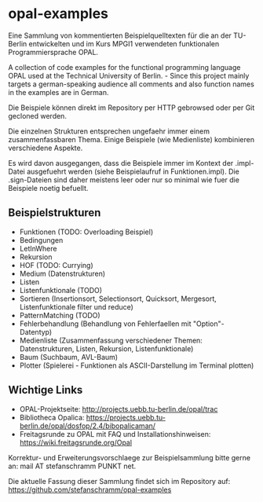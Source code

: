 opal-examples
=============

Eine Sammlung von kommentierten Beispielquelltexten für die an der TU-Berlin entwickelten und im Kurs MPGI1 verwendeten funktionalen Programmiersprache OPAL.

A collection of code examples for the functional programming language OPAL used at the Technical University of Berlin. - Since this project mainly targets a german-speaking audience all comments and also function names in the examples are in German.

Die Beispiele können direkt im Repository per HTTP gebrowsed oder per Git gecloned werden.

Die einzelnen Strukturen entsprechen ungefaehr immer einem zusammenfassbaren Thema. Einige Beispiele (wie Medienliste) kombinieren verschiedene Aspekte.

Es wird davon ausgegangen, dass die Beispiele immer im Kontext der .impl-Datei ausgefuehrt werden (siehe Beispielaufruf in Funktionen.impl). Die .sign-Dateien sind daher meistens leer oder nur so minimal wie fuer die Beispiele noetig befuellt.

Beispielstrukturen
------------------

* Funktionen (TODO: Overloading Beispiel)
* Bedingungen
* LetInWhere
* Rekursion
* HOF (TODO: Currying)
* Medium (Datenstrukturen)
* Listen
* Listenfunktionale (TODO)
* Sortieren (Insertionsort, Selectionsort, Quicksort, Mergesort, Listenfunktionale filter und reduce)
* PatternMatching (TODO)
* Fehlerbehandlung (Behandlung von Fehlerfaellen mit "Option"-Datentyp)
* Medienliste (Zusammenfassung verschiedener Themen: Datenstrukturen, Listen, Rekursion, Listenfunktionale)
* Baum (Suchbaum, AVL-Baum)
* Plotter (Spielerei - Funktionen als ASCII-Darstellung im Terminal plotten)


Wichtige Links
--------------

* OPAL-Projektseite: http://projects.uebb.tu-berlin.de/opal/trac
* Bibliotheca Opalica: https://projects.uebb.tu-berlin.de/opal/dosfop/2.4/bibopalicaman/
* Freitagsrunde zu OPAL mit FAQ und Installationshinweisen: https://wiki.freitagsrunde.org/Opal


Korrektur- und Erweiterungsvorschlaege zur Beispielsammlung bitte gerne an: mail AT stefanschramm PUNKT net. 


Die aktuelle Fassung dieser Sammlung findet sich im Repository auf: https://github.com/stefanschramm/opal-examples

